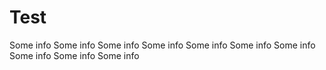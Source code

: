 # Test
Some info
Some info
Some info 
Some info
Some info
Some info
Some info
Some info
Some info
Some info
